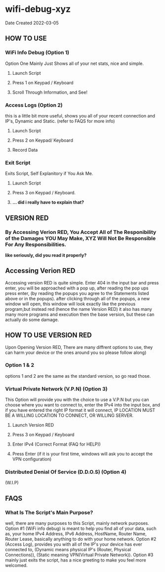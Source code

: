 # wifi-debug-xyz
Date Created 2022-03-05

## HOW TO USE

### WiFi Info Debug (Option 1)
Option One Mainly Just Shows all of your net stats, nice and simple.

1) Launch Script

2) Press 1 on Keypad / Keyboard

3) Scroll Through Information, and See!

### Access Logs (Option 2)
this is a little bit more useful, shows you all of your recent connection and IP's, Dynamic and Static. (refer to FAQS for more info)

1) Launch Script

2) Press 2 on Keypad/ Keyboard

3) Record Data

### Exit Script
Exits Script, Self Explanitory if You Ask Me.

1) Launch Script

2) Press 3 on Keypad / Keyboard.

3) __... did i really have to explain that?__

## VERSION RED

### By Accessing Verion RED, You Accept All of The Responibility of the Damages __YOU__ May Make, XYZ Will Not Be Responsible For Any Responsibilities.

__like seriously, did you read it properly?__

## Accessing Verion RED
Accessing version RED is quite simple. Enter 404 in the input bar and press enter, you will be approached with a pop up, after reading the pop ups press enter, (by reading the popups you agree to the Statements listed above or in the popups). after clicking through all of the popups, a new window will open, this window will look exactly like the previous program,but instead red (hence the name Version RED) it also has many many more programs and execution then the base version, but these can actually do some damage.

## HOW TO USE VERSION RED

Upon Opening Version RED, There are many diffrent options to use, they can harm your device or the ones around you so please follow along)

### Option 1 & 2
options 1 and 2 are the same as the standard version, so go read those.

### Virtual Private Network (V.P.N) (Option 3)
This Option will provide you with the choice to use a V.P.N but you can choose where you want to connect to, enter the IPv4 into the input box, and if you have entered the right IP format it will connect, IP LOCATION MUST BE A WILLING LOCATION TO CONNECT, OR WILLING SERVER.

1) Launch Version RED

2) Press 3 on Keypad / Keyboard

3) Enter IPv4 (Correct Format (FAQ for HELP))

4) Press Enter (if it is your first time, windows will ask you to accept the VPN configuration)

### Distributed Denial Of Service (D.D.O.S) (Option 4)
(W.I.P)


## FAQS
### What Is The Script's Main Purpose?
well, there are many purposes to this Script, mainly network purposes. Option #1 (WiFi info debug) is meant to help you find all of your data, such as, your home IPv4 Address, IPv6 Address, HostName, Router Name, Router Lease, basically anything to do with your home network. Option #2 (Access Log), provides you with all of the IP's your device has ever connected to, (Dynamic means physical IP's (Router, Physical Connections)), (Static meaning VPN(Virtual Private Network)). Option #3 mainly just exits the script, has a nice greeting to make you feel more welcomed.